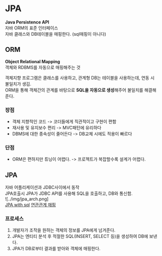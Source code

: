# JPA
**Java Persistence API**  
자바 ORM의 표준 인터페이스  
자바 클래스와 DB테이블을 매핑한다. (sql매핑이 아니다)  

## ORM  
**Object Relational Mapping**  
객체와 RDBMS를 자동으로 매핑해주는 것  

객체지향 프로그램은 클래스를 사용하고, 관계형 DB는 테이블을 사용하는데, 연동 시 불일치가 생김.  
ORM을 통해 객체간의 관계를 바탕으로 **SQL을 자동으로 생성**해주어 불일치를 해결해준다.  

### 장점
- 객체 지향적인 코드 -> 코더들에게 직관적이고 구현이 편함  
- 재사용 및 유지보수 편리 -> MVC패턴에 유리하다  
- DBMS에 대한 종속성이 줄어든다 -> DB교체 시에도 적용이 빠르다  

### 단점
- ORM은 편하지만 튜닝이 어렵다. -> 프로젝트가 복잡할수록 설계가 어렵다.  

## JPA
자바 어플리케이션과 JDBC사이에서 동작  
JPA호출시 JPA가 JDBC API를 사용해 SQL을 호출하고, DB와 통신함.  
![../img/jpa_arch.png]  
[JPA with sql](./jpa_query.md)
[연관관계 매핑](./jpa_relation.md)

### 프로세스
1. 개발자가 조작을 원하는 객체의 정보를 JPA에게 넘겨준다.  
2. JPA는 엔티티 분석 후 적절한 SQL(INSERT, SELECT 등)을 생성하여 DB에 보낸다.  
3. JPA가 DB로부터 결과를 받아와 객체에 매핑한다.  


